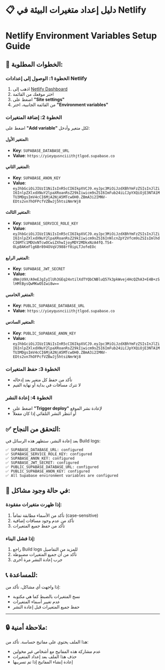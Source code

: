 # 📋 دليل إعداد متغيرات البيئة في Netlify
# Netlify Environment Variables Setup Guide

## 🚀 الخطوات المطلوبة:

### الخطوة 1: الوصول إلى إعدادات Netlify
1. اذهب إلى [Netlify Dashboard](https://app.netlify.com/)
2. اختر موقعك من القائمة
3. اضغط على **"Site settings"**
4. من القائمة الجانبية، اختر **"Environment variables"**

### الخطوة 2: إضافة المتغيرات

اضغط على **"Add variable"** لكل متغير وأدخل:

#### المتغير الأول:
- **Key**: `SUPABASE_DATABASE_URL`
- **Value**: `https://yieyqusnciiithjtlgod.supabase.co`

#### المتغير الثاني:
- **Key**: `SUPABASE_ANON_KEY`
- **Value**: `eyJhbGciOiJIUzI1NiIsInR5cCI6IkpXVCJ9.eyJpc3MiOiJzdXBhYmFzZSIsInJlZiI6InlpZXlxdXNuY2lpaXRoanRsZ29kIiwicm9sZSI6ImFub24iLCJpYXQiOjE3NTA1MTU3MDgsImV4cCI6MjA2NjA5MTcwOH0.ZBmA3i2IMNV-EDts2vn7hOFPcfVZBwJj5htsiNmrWj8`

#### المتغير الثالث:
- **Key**: `SUPABASE_SERVICE_ROLE_KEY`
- **Value**: `eyJhbGciOiJIUzI1NiIsInR5cCI6IkpXVCJ9.eyJpc3MiOiJzdXBhYmFzZSIsInJlZiI6InlpZXlxdXNuY2lpaXRoanRsZ29kIiwicm9sZSI6InNlcnZpY2Vfcm9sZSIsImlhdCI6MTc1MDUxNTcwOCwiZXhwIjoyMDY2MDkxNzA4fQ.TS4-OLpBAKeFlg6Br894OVqVJ988rf0ipLTJofeEOc`

#### المتغير الرابع:
- **Key**: `SUPABASE_JWT_SECRET`
- **Value**: `dNmjU9X/A9eEJgIyIlUh3GEq24xtilXdTYQbCNBluQ57k3pkWvej4HcQZhA3+E4B+zSlHMtBysQwMKwO5Iwi8w==`

#### المتغير الخامس:
- **Key**: `PUBLIC_SUPABASE_DATABASE_URL`
- **Value**: `https://yieyqusnciiithjtlgod.supabase.co`

#### المتغير السادس:
- **Key**: `PUBLIC_SUPABASE_ANON_KEY`
- **Value**: `eyJhbGciOiJIUzI1NiIsInR5cCI6IkpXVCJ9.eyJpc3MiOiJzdXBhYmFzZSIsInJlZiI6InlpZXlxdXNuY2lpaXRoanRsZ29kIiwicm9sZSI6ImFub24iLCJpYXQiOjE3NTA1MTU3MDgsImV4cCI6MjA2NjA5MTcwOH0.ZBmA3i2IMNV-EDts2vn7hOFPcfVZBwJj5htsiNmrWj8`

### الخطوة 3: حفظ المتغيرات
- تأكد من حفظ كل متغير بعد إدخاله
- لا تترك مسافات في بداية أو نهاية القيم

### الخطوة 4: إعادة النشر
- اضغط على **"Trigger deploy"** لإعادة نشر الموقع
- أو انتظر النشر التلقائي إذا كان مفعلاً

## ✅ التحقق من النجاح:

بعد إعادة النشر، ستظهر هذه الرسائل في Build logs:

```
✅ SUPABASE_DATABASE_URL: configured
✅ SUPABASE_SERVICE_ROLE_KEY: configured  
✅ SUPABASE_ANON_KEY: configured
✅ SUPABASE_JWT_SECRET: configured
✅ PUBLIC_SUPABASE_DATABASE_URL: configured
✅ PUBLIC_SUPABASE_ANON_KEY: configured
✅ All Supabase environment variables are configured
```

## 🔧 في حالة وجود مشاكل:

### إذا ظهرت متغيرات مفقودة:
1. تأكد من الأسماء مطابقة تماماً (case-sensitive)
2. تأكد من عدم وجود مسافات إضافية
3. تأكد من حفظ جميع المتغيرات

### إذا فشل البناء:
1. راجع Build logs للمزيد من التفاصيل
2. تأكد من أن جميع المتغيرات مضبوطة
3. جرب إعادة النشر مرة أخرى

## 📞 للمساعدة:
إذا واجهت أي مشاكل، تأكد من:
- نسخ المتغيرات بالضبط كما هي مكتوبة
- عدم تغيير أسماء المتغيرات
- حفظ جميع المتغيرات قبل إعادة النشر

---

## 🔒 ملاحظة أمنية:
هذا الملف يحتوي على مفاتيح حساسة. تأكد من:
- عدم مشاركة هذه المفاتيح مع أشخاص غير مخولين
- حذف هذا الملف بعد إعداد المتغيرات
- إعادة إنشاء المفاتيح إذا تم تسريبها
